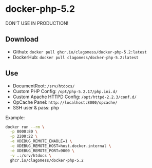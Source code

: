 # docker-php-5.2

DON'T USE IN PRODUCTION!

## Download
- Github: `docker pull ghcr.io/clagomess/docker-php-5.2:latest`
- DockerHub: `docker pull clagomess/docker-php-5.2:latest`

## Use
- DocumentRoot: `/srv/htdocs/`
- Custom PHP Config: `/opt/php-5.2.17/php.ini.d/`
- Custom Apache HTTPD Config: `/opt/httpd-2.2.3/conf.d/`
- OpCache Panel: `http://localhost:8000/opcache/`
- SSH user & pass: php

Example:
```bash
docker run --rm \
  -p 8000:80 \
  -p 2200:22 \
  -e XDEBUG_REMOTE_ENABLE=1 \
  -e XDEBUG_REMOTE_HOST=host.docker.internal \
  -e XDEBUG_REMOTE_PORT=9000 \
  -v .:/srv/htdocs \
  ghcr.io/clagomess/docker-php-5.2 
```
